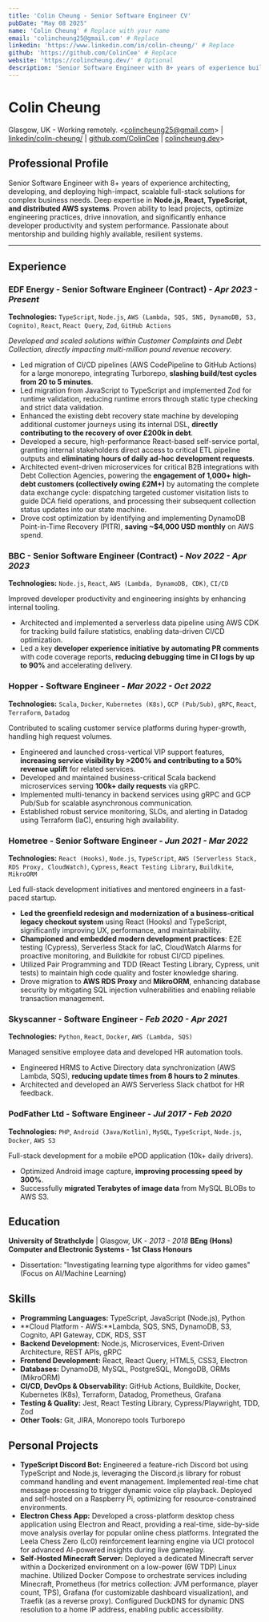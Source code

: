 ```yaml
---
title: 'Colin Cheung - Senior Software Engineer CV'
pubDate: "May 08 2025"
name: 'Colin Cheung' # Replace with your name
email: 'colincheung25@gmail.com' # Replace
linkedin: 'https://www.linkedin.com/in/colin-cheung/' # Replace
github: 'https://github.com/ColinCee' # Replace
website: 'https://colincheung.dev/' # Optional
description: 'Senior Software Engineer with 8+ years of experience building scalable, high-impact full-stack solutions using Node.js, React, TypeScript, and AWS. Proven leader in driving innovation and optimizing engineering practices.'
---
```


# Colin Cheung

Glasgow, UK - Working remotely.
<[colincheung25@gmail.com](mailto:colincheung25@gmail.com)> | [linkedin/colin-cheung/](https://www.linkedin.com/in/colin-cheung/) | [github.com/ColinCee](https://github.com/ColinCee) | [colincheung.dev](https://colincheung.dev/)>

## Professional Profile

Senior Software Engineer with 8+ years of experience architecting, developing, and deploying high-impact, scalable full-stack solutions for complex business needs. Deep expertise in **Node.js, React, TypeScript, and distributed AWS systems**. Proven ability to lead projects, optimize engineering practices, drive innovation, and significantly enhance developer productivity and system performance. Passionate about mentorship and building highly available, resilient systems.

----

## Experience

### **EDF Energy** - Senior Software Engineer (Contract) - *Apr 2023 - Present*

**Technologies:** `TypeScript`, `Node.js`, `AWS (Lambda, SQS, SNS, DynamoDB, S3, Cognito)`, `React`, `React Query`, `Zod`, `GitHub Actions`

*Developed and scaled solutions within Customer Complaints and Debt Collection, directly impacting multi-million pound revenue recovery.*

* Led migration of CI/CD pipelines (AWS CodePipeline to GitHub Actions) for a large monorepo, integrating Turborepo, **slashing build/test cycles from 20 to 5 minutes**.
* Led migration from JavaScript to TypeScript and implemented Zod for runtime validation, reducing runtime errors through static type checking and strict data validation.
* Enhanced the existing debt recovery state machine by developing additional customer journeys using its internal DSL, **directly contributing to the recovery of over £200k in debt**.
* Developed a secure, high-performance React-based self-service portal, granting internal stakeholders direct access to critical ETL pipeline outputs and **eliminating hours of daily ad-hoc development requests**.
* Architected event-driven microservices for critical B2B integrations with Debt Collection Agencies, powering the **engagement of 1,000+ high-debt customers (collectively owing £2M+)** by automating the complete data exchange cycle: dispatching targeted customer visitation lists to guide DCA field operations, and processing their subsequent collection status updates into our state machine.
* Drove cost optimization by identifying and implementing DynamoDB Point-in-Time Recovery (PITR), **saving ~$4,000 USD monthly** on AWS spend.

### **BBC** - Senior Software Engineer (Contract) - *Nov 2022 - Apr 2023*

**Technologies:** `Node.js`, `React`, `AWS (Lambda, DynamoDB, CDK)`, `CI/CD`

Improved developer productivity and engineering insights by enhancing internal tooling.

* Architected and implemented a serverless data pipeline using AWS CDK for tracking build failure statistics, enabling data-driven CI/CD optimization.
* Led a key **developer experience initiative by automating PR comments** with code coverage reports, **reducing debugging time in CI logs by up to 90%** and accelerating delivery.

### **Hopper** - Software Engineer - *Mar 2022 - Oct 2022*

**Technologies:** `Scala`, `Docker`, `Kubernetes (K8s)`, `GCP (Pub/Sub)`, `gRPC`, `React`, `Terraform`, `Datadog`

Contributed to scaling customer service platforms during hyper-growth, handling high request volumes.

* Engineered and launched cross-vertical VIP support features, **increasing service visibility by >200% and contributing to a 50% revenue uplift** for related services.
* Developed and maintained business-critical Scala backend microservices serving **100k+ daily requests** via gRPC.
* Implemented multi-tenancy in backend services using gRPC and GCP Pub/Sub for scalable asynchronous communication.
* Established robust service monitoring, SLOs, and alerting in Datadog using Terraform (IaC), ensuring high availability.

### **Hometree** - Senior Software Engineer - *Jun 2021 - Mar 2022*

**Technologies:** `React (Hooks)`, `Node.js`, `TypeScript`, `AWS (Serverless Stack, RDS Proxy, CloudWatch)`, `Cypress`, `React Testing Library`, `Buildkite`, `MikroORM`

Led full-stack development initiatives and mentored engineers in a fast-paced startup.

* **Led the greenfield redesign and modernization of a business-critical legacy checkout system** using React (Hooks) and TypeScript, significantly improving UX, performance, and maintainability.
* **Championed and embedded modern development practices**: E2E testing (Cypress), Serverless Stack for IaC, CloudWatch Alarms for proactive monitoring, and Buildkite for robust CI/CD pipelines.
* Utilized Pair Programming and TDD (React Testing Library, Cypress, unit tests) to maintain high code quality and foster knowledge sharing.
* Drove migration to **AWS RDS Proxy** and **MikroORM**, enhancing database security by mitigating SQL injection vulnerabilities and enabling reliable transaction management.

### **Skyscanner** - Software Engineer - *Feb 2020 - Apr 2021*

**Technologies:** `Python`, `React`, `Docker`, `AWS (Lambda, SQS)`

Managed sensitive employee data and developed HR automation tools.

* Engineered HRMS to Active Directory data synchronization (AWS Lambda, SQS), **reducing update times from 8 hours to 2 minutes**.
* Architected and developed an AWS Serverless Slack chatbot for HR feedback.

### **PodFather Ltd** - Software Engineer - *Jul 2017 - Feb 2020*

**Technologies:** `PHP`, `Android (Java/Kotlin)`, `MySQL`, `TypeScript`, `Node.js`, `Docker`, `AWS S3`

Full-stack development for a mobile ePOD application (10k+ daily drivers).

* Optimized Android image capture, **improving processing speed by 300%**.
* Successfully **migrated Terabytes of image data** from MySQL BLOBs to AWS S3.

## Education

**University of Strathclyde** | Glasgow, UK - *2013 - 2018*
**BEng (Hons) Computer and Electronic Systems - 1st Class Honours**

* Dissertation: "Investigating learning type algorithms for video games" (Focus on AI/Machine Learning)

## Skills

* **Programming Languages:** TypeScript, JavaScript (Node.js), Python
* **Cloud Platform - AWS:**Lambda, SQS, SNS, DynamoDB, S3, Cognito, API Gateway, CDK, RDS, SST
* **Backend Development:** Node.js, Microservices, Event-Driven Architecture, REST APIs, gRPC
* **Frontend Development:** React, React Query, HTML5, CSS3, Electron
* **Databases:** DynamoDB, MySQL, PostgreSQL, MongoDB, ORMs (MikroORM)
* **CI/CD, DevOps & Observability:** GitHub Actions, Buildkite, Docker, Kubernetes (K8s), Terraform, Datadog, Prometheus, Grafana
* **Testing & Quality:** Jest, React Testing Library, Cypress/Playwright, TDD, Zod
* **Other Tools:** Git, JIRA, Monorepo tools Turborepo

## Personal Projects

* **TypeScript Discord Bot:** Engineered a feature-rich Discord bot using TypeScript and Node.js, leveraging the Discord.js library for robust command handling and event management. Implemented real-time chat message processing to trigger dynamic voice clip playback. Deployed and self-hosted on a Raspberry Pi, optimizing for resource-constrained environments.
* **Electron Chess App:** Developed a cross-platform desktop chess application using Electron and React, providing a real-time, side-by-side move analysis overlay for popular online chess platforms. Integrated the Leela Chess Zero (Lc0) reinforcement learning engine via UCI protocol for advanced AI-powered insights during live gameplay.
* **Self-Hosted Minecraft Server:** Deployed a dedicated Minecraft server within a Dockerized environment on a low-power (6W TDP) Linux machine. Utilized Docker Compose to orchestrate services including Minecraft, Prometheus (for metrics collection: JVM performance, player count, TPS), Grafana (for customizable dashboard visualization), and Traefik (as a reverse proxy). Configured DuckDNS for dynamic DNS resolution to a home IP address, enabling public accessibility.
